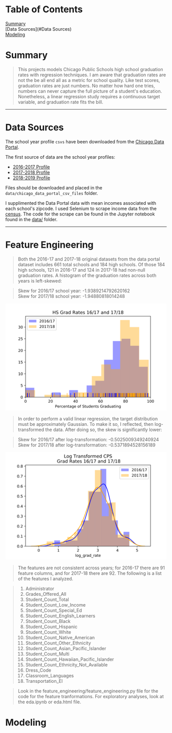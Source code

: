 # Table of Contents  
[Summary](#Summary)  
[Data Sources](#Data Sources)  
[Modeling](#Modeling)  


# Summary

> This projects models Chicago Public Schools high school graduation rates with regression techniques.  I am aware that graduation rates are not the be all end all as a metric for school quality. Like test scores, graduation rates are just numbers. No matter how hard one tries, numbers can never capture the full picture of a student's education. Nonetheless, a linear regression study requires a continuous target variable, and graduation rate fits the bill.

---

# Data Sources

The school year profile `csvs` have been downloaded from the [Chicago Data Portal](https://data.cityofchicago.org/).   

The first source of data are the school year profiles:

  - [2016-2017 Profile](https://data.cityofchicago.org/Education/Chicago-Public-Schools-School-Profile-Information-/8i6r-et8s)
  - [2017-2018 Profile](https://data.cityofchicago.org/Education/Chicago-Public-Schools-School-Profile-Information-/w4qj-h7bg)
  - [2018-2019 Profile](https://data.cityofchicago.org/Education/Chicago-Public-Schools-School-Profile-Information-/kh4r-387c)

Files should be downloaded and placed in the `data/chicago_data_portal_csv_files` folder.

I supplimented the Data Portal data with mean incomes associated with each school's zipcode.  I used Selenium to scrape income data from the [census]( https://factfinder.census.gov). The code for the scrape can be found in the Jupyter notebook found in the [data/]('data') folder.


---
	
# Feature Engineering

> Both the 2016-17 and 2017-18 original datasets from the data portal dataset includes 661 total schools and 184 high schools.  Of those 184 high schools, 121 in  2016-17 and 124 in 2017-18 had non-null graduation rates.  A histogram of the graduation rates across both years is left-skewed:

> Skew for 2016/17 school year: -1.9389214792620162  
> Skew for 2017/18 school year: -1.94880818014248

![](https://raw.githubusercontent.com/j-max/CPS_GradRate_Analysis/master/image_files/gradrates_161718.svg?sanitize=true)

> In order to perform a valid linear regression, the target distribution must be approximately Gaussian.  To make it so, I reflected, then log-transformed the data. After doing so, the skew is significantly lower:

> Skew for 2016/17 after log-transformation: -0.5025009349240924  
> Skew for 2017/18 after log-transformation: -0.5371894528156189  

![](https://raw.githubusercontent.com/j-max/CPS_GradRate_Analysis/master/image_files/logtransformed_gradrates.svg?sanitize=true)

> The features are not consistent across years; for 2016-17 there are 91 feature columns, and for 2017-18 there are 92. The following is a list of the features I analyzed.  

 > 1. Administrator
 > 2. Grades_Offered_All
 > 3. Student_Count_Total
 > 4. Student_Count_Low_Income
 > 5. Student_Count_Special_Ed
 > 6. Student_Count_English_Learners
 > 7. Student_Count_Black
 > 8. Student_Count_Hispanic
 > 9. Student_Count_White
 > 10. Student_Count_Native_American
 > 11. Student_Count_Other_Ethnicity
 > 12. Student_Count_Asian_Pacific_Islander
 > 13. Student_Count_Multi
 > 14. Student_Count_Hawaiian_Pacific_Islander
 > 15. Student_Count_Ethnicity_Not_Available
 > 16. Dress_Code
 > 17. Classroom_Languages
 > 18. Transportation_El

> Look in the feature_engineering/feature_engineering.py file for the code for the feature tranformations. For exploratory analyses, look at the eda.ipynb or eda.html file.

# Modeling

